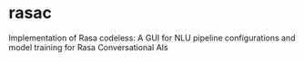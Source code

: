 # rasac
Implementation of Rasa codeless: A GUI for NLU pipeline configurations and model training for Rasa Conversational AIs

